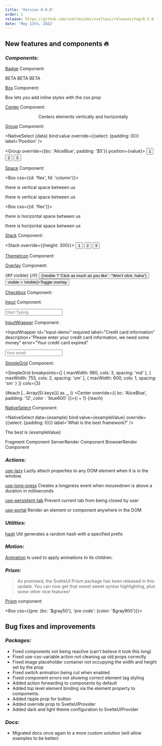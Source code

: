 ```yaml
---
title: 'Version 0.6.0'
order: 1
release: https://github.com/svelteuidev/svelteui/releases/tag/0.5.0
date: 'May 13th, 2022'
---
```


<script>
  import { Badge, Box, Center, Group, Space, Stack, ThemeIcon, Overlay, Checkbox, Input, InputWrapper, SimpleGrid, NativeSelect, Button, Text } from '@svelteuidev/core'
  import { Prism } from '@svelteuidev/prism'
	import { Calendar, MagnifyingGlass } from "radix-icons-svelte";

  let code = `
		const a = 2;
		const b = 2;

		console.log(a + b);

		// this is a function
		async function add(a, b) {
			return a + b;
		}
		await add(a, b);
	`;

	const boxStyle = {
		backgroundColor: '$gray50',
		textAlign: 'center',
		padding: '$14',
		borderRadius: '$md',
		cursor: 'pointer',

		'&:hover': {
			backgroundColor: '$gray100',
		},
	}

	let visible
	const example = ['Svelte', 'React', 'Vue', 'Angular']
	const data = ['left', 'right', 'center', 'apart']
	$: value = 'left'
	$: exampleValue = 'Svelte'
</script>


## New features and components 🔥

### _Components:_

<Stack>

[Badge](core/badge) Component:

<Group>
	<Badge>BETA</Badge>
	<Badge variant='outline'>BETA</Badge>
	<Badge variant='gradient'>BETA</Badge>
</Group>

[Box](core/box) Component:

<Box css={boxStyle}>
	Box lets you add inline styles with the css prop
</Box>

[Center](core/center) Component:

<Center override={{bc: 'AliceBlue', py: '$20'}}>
	<p>Centers elements vertically and horizontally</p>
</Center>

[Group](core/group) Component:

<NativeSelect
  {data}
  bind:value
  override={{select: {padding: 0}}}
  label='Position'
/>

<Group override={{bc: 'AliceBlue', padding: '$5'}} position={value}>
  <Button variant="outline">1</Button>
  <Button variant="outline">2</Button>
  <Button variant="outline">3</Button>
</Group>

[Space](core/space) Component:

<Box css={{d: 'flex', fd: 'column'}}>
  <p>there is vertical space between us</p>
  <Space h='sm' />
  <p>there is vertical space between us</p>
</Box>

<Box css={{d: 'flex'}}>
  <p>there is horizontal space between us</p>
  <Space w='md' />
  <p>there is horizontal space between us</p>
</Box>

[Stack](core/stack) Component:

<Stack override={{height: 300}}>
  <Button variant="outline">1</Button>
  <Button variant="outline">2</Button>
  <Button variant="outline">3</Button>
</Stack>

[ThemeIcon](core/theme-icon) Component:

<Group>
	<ThemeIcon variant="outline" radius="xl" size="xl" color="violet"><Calendar size={20} /></ThemeIcon>
	<ThemeIcon variant="light" color="red"><Calendar /></ThemeIcon>
	<ThemeIcon variant="gradient"><Calendar /></ThemeIcon>
</Group>

[Overlay](core/overlay) Component:

<Stack override={{}} justify='start'>
	<Box css={{ h: 100, position: 'relative' }}>
		{#if visible}
		  <Overlay opacity={0.6} color="#000" zIndex={5} />
		{/if}
		<Button color={visible ? 'red' : 'teal'}>
			{!visible ? 'Click as much as you like' : "Won't click, haha"}
		</Button>
	</Box>
	<Box>
		<Button on:click={() => visible = !visible}>Toggle overlay</Button>
	</Box>
</Stack>

[Checkbox](core/checkbox) Component:

<Checkbox label='Accept these terms without reading' />

[Input](core/input) Component:

<Input
	placeholder='Start Typing'
	rightSectionWidth={70}
/>

[InputWrapper](core/input-wrapper) Component:

<InputWrapper
  id="input-demo"
  required
  label="Credit card information"
  description="Please enter your credit card information, we need some money"
  error="Your credit card expired"
>
  <Input id="input-demo" placeholder="Your email" />
</InputWrapper>

[SimpleGrid](core/simple-grid) Component:

<SimpleGrid
  breakpoints={[
    { maxWidth: 980, cols: 3, spacing: 'md' },
    { maxWidth: 755, cols: 2, spacing: 'sm' },
    { maxWidth: 600, cols: 1, spacing: 'sm' }
  ]}
  cols={3}
>
  {#each [...Array(5).keys()] as _, i}
    <Center override={{ bc: 'AliceBlue', padding: '$12', color: '$blue600' }}>{i + 1}</Center>
  {/each}
</SimpleGrid>

[NativeSelect](core/native-select) Component:

<NativeSelect
  data={example}
  bind:value={exampleValue}
  override={{select: {padding: 0}}}
  label='What is the best framework?'
/>

<Text>The best is <Text root='span' inline variant='gradient'>{exampleValue}</Text></Text>

Fragment Component
ServerRender Component
BrowserRender Component
</Stack>

### _Actions:_

[use-lazy](actions/use-lazy) Lazily attach properties to any DOM element when it is in the window.

[use-long-press](actions/use-long-press) Creates a longpress event when mousedown is above a duration in milliseconds

[use-persistent-tab](actions/use-persistent-tab) Prevent current tab from being closed by user

[use-portal](actions/use-portal) Render an element or component anywhere in the DOM

### _Utilities:_

[hash](utilities/hash) Util generates a random hash with a specified prefix

### _Motion:_

[Animation](motion/animation) Is used to apply animations to its children.

### _Prism:_

> As promised, the SvelteUI Prism package has been released in this update. You can now get that sweet sweet syntax highlighting, plus some other nice features!

[Prism](others/prism) component:

<Box css={{pre: {bc: '$gray50'}, 'pre code': {color: '$gray900'}}}>
  <Prism code={code} />
</Box>

## Bug fixes and improvements

### _Packages:_

- Fixed components not being reactive (can't believe it took this long)
- Fixed use-css-variable action not cleaning up old props correctly
- Fixed image placeholder container not occupying the width and height set by the prop
- Fixed switch animation being cut when enabled
- Fixed component errors not showing correct element tag styling
- Added action forwarding to components by default
- Added top level element binding via the element property to components.
- Added ripple prop for button
- Added override prop to SvelteUIProvider
- Added dark and light theme configuration to SvelteUIProvider

### _Docs:_

- Migrated docs once again to a more custom solution (will allow examples to be better)

